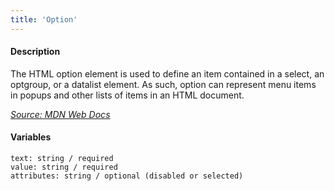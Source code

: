 ```yaml
---
title: 'Option'
---
```

#### Description
The HTML option element is used to define an item contained in a select, an optgroup, or a datalist element. As such, option can represent menu items in popups and other lists of items in an HTML document.

*[Source: MDN Web Docs](https://developer.mozilla.org/en-US/docs/Web/HTML/Element/option)*

#### Variables
~~~
text: string / required
value: string / required
attributes: string / optional (disabled or selected)
~~~


